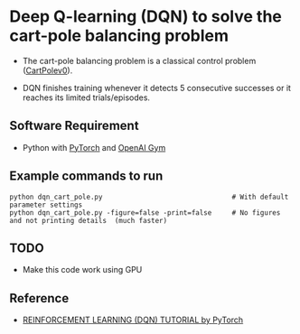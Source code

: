 # Deep Q-learning (DQN) to solve the cart-pole balancing problem

* The cart-pole balancing problem is a classical control problem
([CartPolev0](https://github.com/openai/gym/wiki/CartPole-v0)).

* DQN finishes training whenever it detects 5 consecutive successes or it reaches its limited trials/episodes.

## Software Requirement
* Python with [PyTorch](https://pytorch.org/) and [OpenAI Gym](https://gym.openai.com/)

## Example commands to run
```
python dqn_cart_pole.py                                # With default parameter settings
python dqn_cart_pole.py -figure=false -print=false     # No figures and not printing details  (much faster)
```

## TODO
* Make this code work using GPU

## Reference
* [REINFORCEMENT LEARNING (DQN) TUTORIAL by PyTorch](https://pytorch.org/tutorials/intermediate/reinforcement_q_learning.html)
